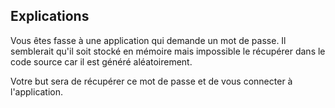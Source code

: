 ## Explications

Vous êtes fasse à une application qui demande un mot de passe. Il semblerait qu'il soit stocké en mémoire mais impossible le récupérer dans le code source car il est généré aléatoirement.

Votre but sera de récupérer ce mot de passe et de vous connecter à l'application.
